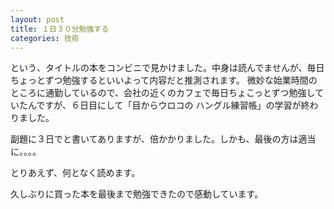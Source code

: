 ```yaml
---
layout: post
title: １日３０分勉強する
categories: 技術
---
```


という、タイトルの本をコンビニで見かけました。中身は読んでませんが、毎日ちょっとずつ勉強するといいよって内容だと推測されます。
微妙な始業時間のところに通勤しているので、会社の近くのカフェで毎日ちょこっとずつ勉強していたんですが、６日目にして「目からウロコの ハングル練習帳」の学習が終わりました。

副題に３日でと書いてありますが、倍かかりました。しかも、最後の方は適当に。。。。

とりあえず、何となく読めます。

久しぶりに買った本を最後まで勉強できたので感動しています。

